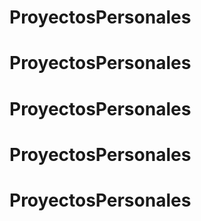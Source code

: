 # ProyectosPersonales
# ProyectosPersonales
# ProyectosPersonales
# ProyectosPersonales
# ProyectosPersonales
